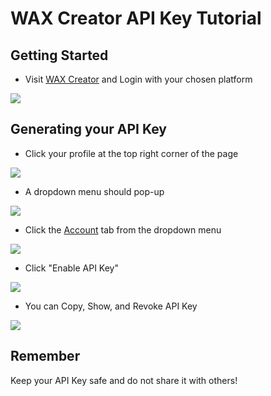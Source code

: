 
# WAX Creator API Key Tutorial

## Getting Started

- Visit [WAX Creator](https://creator.wax.io) and Login with your chosen platform

![](https://i.gyazo.com/672752814ecd9edf1253573c5faee6a1.png)

## Generating your API Key

- Click your profile at the top right corner of the page

![](https://i.gyazo.com/768a210c79691e91101439c7bc8cc834.png)

- A dropdown menu should pop-up

![](https://i.gyazo.com/f92522927bea28639695020142e81078.png)

- Click the [Account](https://creator.wax.io/user) tab from the dropdown menu

![](https://i.gyazo.com/3873c2297f52410454c9e0dfebaae4f8.png)

- Click "Enable API Key" 

![](https://i.gyazo.com/3b5f61d066924b080f5085a97f015c25.png)

- You can Copy, Show, and Revoke API Key

![](https://i.gyazo.com/14be63a02a37882bcadae6765d8b5dbc.png)

## Remember

Keep your API Key safe and do not share it with others!
